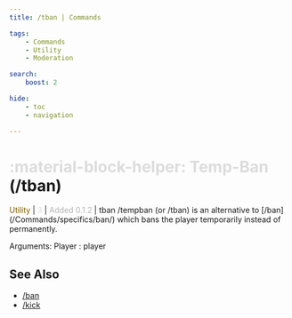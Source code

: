 ```yaml
---
title: /tban | Commands

tags:
    - Commands
    - Utility
    - Moderation

search:
    boost: 2

hide:
    - toc
    - navigation

---
```

# <p style="color: rgb(220,220,220); display: inline;">:material-block-helper: Temp-Ban</p> (/tban)
<div style="display:inline;">
<p style="color: #7F5F02; display: inline;">Utility</p> | <p style="color: rgb(220,220,220); display: inline;">3</p> | <p style="color: rgb(180,180,180); display: inline;"> Added 0.1.2</p> | tban
</div>
/tempban (or /tban) is an alternative to [/ban](/Commands/specifics/ban/) which bans the player temporarily instead of permanently.

Arguments: Player : player

## See Also
* [/ban](/Commands/specifics/ban/)
* [/kick](/Commands/specifics/kick/)
